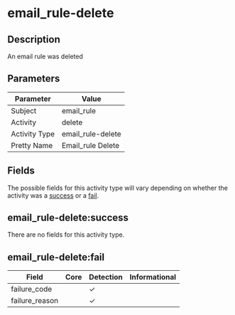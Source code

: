 email_rule-delete
=================

Description
-----------
An email rule was deleted

Parameters
----------
| Parameter     | Value             |
| ------------- | ----------------- |
| Subject       | email_rule        |
| Activity      | delete            |
| Activity Type | email_rule-delete |
| Pretty Name   | Email_rule Delete |


Fields
------

The possible fields for this activity type will vary depending on whether the activity was a [success](#email_rule-deletesuccess) or a [fail](#email_rule-deletefail).


email_rule-delete:success
-------------------------

There are no fields for this activity type.


email_rule-delete:fail
----------------------

| Field          | Core | Detection | Informational |
| -------------- | ---- | --------- | ------------- |
| failure_code   |      | &#10003;  |               |
| failure_reason |      | &#10003;  |               |